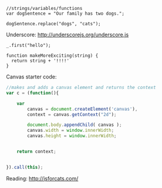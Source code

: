 

```javascript:
//strings/variables/functions
var dogSentence = "Our family has two dogs.";

dogSentence.replace("dogs", "cats");
```

Underscore: http://underscorejs.org/underscore.js

```javascript:
_.first("hello");
```

```javascript:
function makeMoreExciting(string) {
  return string + '!!!!'
}
```

Canvas starter code:
```javascript
//makes and adds a canvas element and returns the context
var c = (function(){

	var 
		canvas = document.createElement('canvas'),
	    context = canvas.getContext("2d");

	    document.body.appendChild( canvas );
	    canvas.width = window.innerWidth;
	    canvas.height = window.innerWidth;


	return context;


}).call(this);
```



Reading: http://jsforcats.com/
